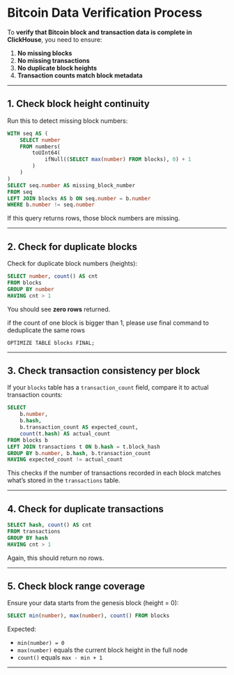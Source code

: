 # Bitcoin Data Verification Process

To **verify that Bitcoin block and transaction data is complete in ClickHouse**, you need to ensure:

1. **No missing blocks**
2. **No missing transactions**
3. **No duplicate block heights**
4. **Transaction counts match block metadata**

---

## **1. Check block height continuity**

Run this to detect missing block numbers:

```sql
WITH seq AS (
    SELECT number
    FROM numbers(
        toUInt64(
            ifNull((SELECT max(number) FROM blocks), 0) + 1
        )
    )
)
SELECT seq.number AS missing_block_number
FROM seq
LEFT JOIN blocks AS b ON seq.number = b.number
WHERE b.number != seq.number

```

If this query returns rows, those block numbers are missing.

---

## **2. Check for duplicate blocks**

Check for duplicate block numbers (heights):

```sql
SELECT number, count() AS cnt
FROM blocks
GROUP BY number
HAVING cnt > 1
```

You should see **zero rows** returned.

if the count of one block is bigger than 1, please use final command to deduplicate the same rows

```shell
OPTIMIZE TABLE blocks FINAL;
```
---

## **3. Check transaction consistency per block**

If your `blocks` table has a `transaction_count` field, compare it to actual transaction counts:

```sql
SELECT
    b.number,
    b.hash,
    b.transaction_count AS expected_count,
    count(t.hash) AS actual_count
FROM blocks b
LEFT JOIN transactions t ON b.hash = t.block_hash
GROUP BY b.number, b.hash, b.transaction_count
HAVING expected_count != actual_count
```

This checks if the number of transactions recorded in each block matches what’s stored in the `transactions` table.

---

## **4. Check for duplicate transactions**

```sql
SELECT hash, count() AS cnt
FROM transactions
GROUP BY hash
HAVING cnt > 1
```

Again, this should return no rows.

---

## **5. Check block range coverage**

Ensure your data starts from the genesis block (height = 0):

```sql
SELECT min(number), max(number), count() FROM blocks
```

Expected:

* `min(number) = 0`
* `max(number)` equals the current block height in the full node
* `count()` equals `max - min + 1`

---


